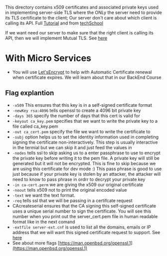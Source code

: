 This directory contains x509 certificates and associated private keys used in implementing server-side TLS where the ONLy the server need to provide its TLS certificate to the client; Our server don't care about which client is calling its API. Full [Tutorial](https://www.youtube.com/watch?v=jmqLJMFS_y) and from [techSchool](https://dev.to/techschoolguru/how-to-secure-grpc-connection-with-ssl-tls-in-go-4ph)

If we want need our server to make sure that the right client is calling its API, then we will implement Mutual TLS. See [here](https://github.com/grpc/grpc-go/tree/master/examples/features/encryption/mTLS)

# With Micro Services

- You will use [Let'sEncrypt](https://letsencrypt.org/) to help with Automatic Certificate renewal when certificate expires. We will learn about that in our BackEnd Course

## Flag explantion

- `-x509` This ensures that this key is in a self-signed certificate format
- `-newKey rsa:4096` tells openssl to create a 4096 bit private key
- `-days 365` specify the number of days that this cert is valid for
- `-keyout ca_key.pem` specifies that we want to write the private key to a file called ca_key.pem
- `-out ca_cert.pem` specify the file we want to write the certificate to
- `-subj` option helps us to set the identity information used in completing signing the certificate non-interactively. This step is usually interactive in the termial but we can skip it and just feed the values in
- `-nodes` tells ssl to skip asking us to a enter passphrase to use to encrypt the private key before writing it to the pem file. A private key will still be generated but it will not be encrypted. This is fine to skip because we are using this certificate for dev mode :) This pass phrase is good to use just because if your private key is stolen by an attacker, the attacker will need to know to pass phrase in ordrr to decrypt your private key
- `-in ca-cert.perm` we are giving the x509 our original certificate
- `-noout` tells x509 not to print the original encoded value
- `-text` we want the text format.
- `-req` tells ssl that we will be passing in a certifcate request
- CAcreateserial ensures that the CA signing this self-signed certificate uses a unique serial number to sign the certificate. You will see this number when you print out the server_cert.pem file in human readable format like in the next comand
- `-extfile server-ext.cnf` is used to list all the domains, emails or IP address that we will want this signed certificate request to support. See [here](https://man.openbsd.org/x509v3.cnf.5#Subject_alternative_name)
- See about more flags [https://man.openbsd.org/openssl.1](https://man.openbsd.org/openssl.1)
